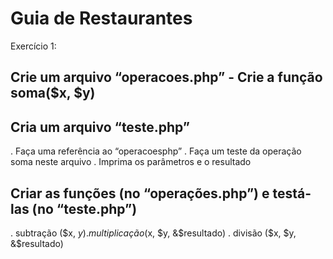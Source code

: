 Guia de Restaurantes
========

Exercício 1:
## Crie um arquivo “operacoes.php” - Crie a função soma($x, $y)
## Cria um arquivo “teste.php”
. Faça uma referência ao “operacoesphp”
. Faça um teste da operação soma neste arquivo
. Imprima os parâmetros e o resultado
## Criar as funções (no “operações.php”) e testá-las (no “teste.php”)
. subtração ($x, $y)
. multiplicação ($x, $y, &$resultado)
. divisão ($x, $y, &$resultado)
